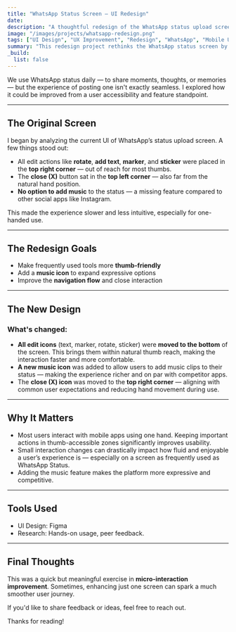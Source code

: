 ```yaml
---
title: "WhatsApp Status Screen – UI Redesign"
date:
description: "A thoughtful redesign of the WhatsApp status upload screen — focused on improving thumb accessibility and adding new functionality like music."
image: "/images/projects/whatsapp-redesign.png"
tags: ["UI Design", "UX Improvement", "Redesign", "WhatsApp", "Mobile UX"]
summary: "This redesign project rethinks the WhatsApp status screen by improving icon placement, adding a missing music feature, and making the interface more thumb-friendly."
_build:
  list: false
---
```


We use WhatsApp status daily — to share moments, thoughts, or memories — but the experience of posting one isn't exactly seamless. I explored how it could be improved from a user accessibility and feature standpoint.

---

## <i class="fas fa-search"></i> The Original Screen

I began by analyzing the current UI of WhatsApp’s status upload screen. A few things stood out:

- All edit actions like **rotate**, **add text**, **marker**, and **sticker** were placed in the **top right corner** — out of reach for most thumbs.
- The **close (X)** button sat in the **top left corner** — also far from the natural hand position.
- **No option to add music** to the status — a missing feature compared to other social apps like Instagram.

This made the experience slower and less intuitive, especially for one-handed use.

---

## <i class="fas fa-bullseye"></i> The Redesign Goals

- Make frequently used tools more **thumb-friendly**
- Add a **music icon** to expand expressive options
- Improve the **navigation flow** and close interaction

---

## <i class="fas fa-star"></i> The New Design

### <i class="fas fa-check"></i> What's changed:

- **All edit icons** (text, marker, rotate, sticker) were **moved to the bottom** of the screen. This brings them within natural thumb reach, making the interaction faster and more comfortable.
- **A new music icon** was added to allow users to add music clips to their status — making the experience richer and on par with competitor apps.
- The **close (X) icon** was moved to the **top right corner** — aligning with common user expectations and reducing hand movement during use.

---

## <i class="fas fa-mobile-screen"></i> Why It Matters

- Most users interact with mobile apps using one hand. Keeping important actions in thumb-accessible zones significantly improves usability.
- Small interaction changes can drastically impact how fluid and enjoyable a user’s experience is — especially on a screen as frequently used as WhatsApp Status.
- Adding the music feature makes the platform more expressive and competitive.

---

## <i class="fas fa-tools"></i> Tools Used

- UI Design: Figma  
- Research: Hands-on usage, peer feedback.

---

## <i class="fas fa-comments"></i> Final Thoughts

This was a quick but meaningful exercise in **micro-interaction improvement**. Sometimes, enhancing just one screen can spark a much smoother user journey.

If you'd like to share feedback or ideas, feel free to reach out.

Thanks for reading!
